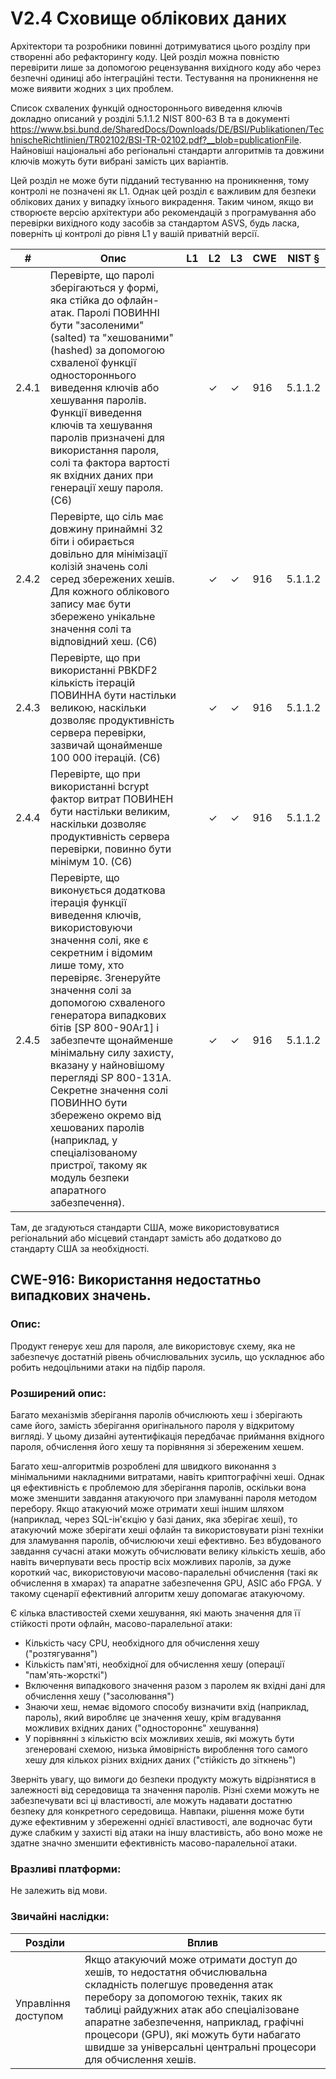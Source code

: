 # V2.4 Сховище облікових даних
Архітектори та розробники повинні дотримуватися цього розділу при створенні або рефакторингу коду. Цей розділ можна повністю перевірити лише за допомогою рецензування вихідного коду або через безпечні одиниці або інтеграційні тести. Тестування на проникнення не може виявити жодних з цих проблем.

Список схвалених функцій одностороннього виведення ключів докладно описаний у розділі 5.1.1.2 NIST 800-63 B та в документі https://www.bsi.bund.de/SharedDocs/Downloads/DE/BSI/Publikationen/TechnischeRichtlinien/TR02102/BSI-TR-02102.pdf?__blob=publicationFile. Найновіші національні або регіональні стандарти алгоритмів та довжини ключів можуть бути вибрані замість цих варіантів.

Цей розділ не може бути підданий тестуванню на проникнення, тому контролі не позначені як L1. Однак цей розділ є важливим для безпеки облікових даних у випадку їхнього викрадення. Таким чином, якщо ви створюєте версію архітектури або рекомендацій з програмування або перевірки вихідного коду засобів за стандартом ASVS, будь ласка, поверніть ці контролі до рівня L1 у вашій приватній версії.

| # | Опис | L1 | L2 | L3 | CWE | NIST § |
| - | ----------- | -- | -- | -- | --- | ------ |
| 2.4.1 | Перевірте, що паролі зберігаються у формі, яка стійка до офлайн-атак. Паролі ПОВИННІ бути "засоленими" (salted) та "хешованими" (hashed) за допомогою схваленої функції одностороннього виведення ключів або хешування паролів. Функції виведення ключів та хешування паролів призначені для використання пароля, солі та фактора вартості як вхідних даних при генерації хешу пароля. (C6) |  | ✓ | ✓ | 916 | 5.1.1.2 |
| 2.4.2 | Перевірте, що сіль має довжину принаймні 32 біти і обирається довільно для мінімізації колізій значень солі серед збережених хешів. Для кожного облікового запису має бути збережено унікальне значення солі та відповідний хеш. (C6) |  | ✓ | ✓ | 916 | 5.1.1.2 |
| 2.4.3 | Перевірте, що при використанні PBKDF2 кількість ітерацій ПОВИННА бути настільки великою, наскільки дозволяє продуктивність сервера перевірки, зазвичай щонайменше 100 000 ітерацій. (C6) |  | ✓ | ✓ | 916 | 5.1.1.2 |
| 2.4.4 | Перевірте, що при використанні bcrypt фактор витрат ПОВИНЕН бути настільки великим, наскільки дозволяє продуктивність сервера перевірки, повинно бути мінімум 10. (C6) |  | ✓ | ✓ | 916 | 5.1.1.2 |
| 2.4.5 | Перевірте, що виконується додаткова ітерація функції виведення ключів, використовуючи значення солі, яке є секретним і відомим лише тому, хто перевіряє. Згенеруйте значення солі за допомогою схваленого генератора випадкових бітів [SP 800-90Ar1] і забезпечте щонайменше мінімальну силу захисту, вказану у найновішому перегляді SP 800-131A. Секретне значення солі ПОВИННО бути збережено окремо від хешованих паролів (наприклад, у спеціалізованому пристрої, такому як модуль безпеки апаратного забезпечення). |  | ✓ | ✓ | 916 | 5.1.1.2 |

Там, де згадуються стандарти США, може використовуватися регіональний або місцевий стандарт замість або додатково до стандарту США за необхідності.

## CWE-916: Використання недостатньо випадкових значень.
### Опис:
Продукт генерує хеш для пароля, але використовує схему, яка не забезпечує достатній рівень обчислювальних зусиль, що ускладнює або робить недоцільними атаки на підбір пароля.

### Розширений опис:
Багато механізмів зберігання паролів обчислюють хеш і зберігають саме його, замість зберігання оригінального пароля у відкритому вигляді. У цьому дизайні аутентифікація передбачає приймання вхідного пароля, обчислення його хешу та порівняння зі збереженим хешем.

Багато хеш-алгоритмів розроблені для швидкого виконання з мінімальними накладними витратами, навіть криптографічні хеші. Однак ця ефективність є проблемою для зберігання паролів, оскільки вона може зменшити завдання атакуючого при зламуванні пароля методом перебору. Якщо атакуючий може отримати хеші іншим шляхом (наприклад, через SQL-ін'єкцію у базі даних, яка зберігає хеші), то атакуючий може зберігати хеші офлайн та використовувати різні техніки для зламування паролів, обчислюючи хеші ефективно. Без вбудованого завдання сучасні атаки можуть обчислювати велику кількість хешів, або навіть вичерпувати весь простір всіх можливих паролів, за дуже короткий час, використовуючи масово-паралельні обчислення (такі як обчислення в хмарах) та апаратне забезпечення GPU, ASIC або FPGA. У такому сценарії ефективний алгоритм хешу допомагає атакуючому.

Є кілька властивостей схеми хешування, які мають значення для її стійкості проти офлайн, масово-паралельної атаки:
- Кількість часу CPU, необхідного для обчислення хешу ("розтягування")
- Кількість пам'яті, необхідної для обчислення хешу (операції "пам'ять-жорсткі")
- Включення випадкового значення разом з паролем як вхідні дані для обчислення хешу ("засолювання")
- Знаючи хеш, немає відомого способу визначити вхід (наприклад, пароль), який виробляє це значення хешу, крім вгадування можливих вхідних даних ("одностороннє" хешування)
- У порівнянні з кількістю всіх можливих хешів, які можуть бути згенеровані схемою, низька ймовірність вироблення того самого хешу для кількох різних вхідних даних ("стійкість до зіткнень")

Зверніть увагу, що вимоги до безпеки продукту можуть відрізнятися в залежності від середовища та значення паролів. Різні схеми можуть не забезпечувати всі ці властивості, але можуть надавати достатню безпеку для конкретного середовища. Навпаки, рішення може бути дуже ефективним у збереженні однієї властивості, але водночас бути дуже слабким у захисті від атаки на іншу властивість, або воно може не здатне значно зменшити ефективність масово-паралельної атаки.

### Вразливі платформи:
Не залежить від мови.

### Звичайні наслідки:
| Розділи | Вплив |
| ------- | ----- |
| Управління доступом | Якщо атакуючий може отримати доступ до хешів, то недостатня обчислювальна складність полегшує проведення атак перебору за допомогою технік, таких як таблиці райдужних атак або спеціалізоване апаратне забезпечення, наприклад, графічні процесори (GPU), які можуть бути набагато швидше за універсальні центральні процесори для обчислення хешів. |
